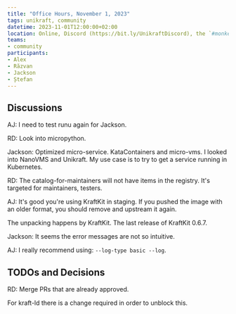 ```yaml
---
title: "Office Hours, November 1, 2023"
tags: unikraft, community
datetime: 2023-11-01T12:00:00+02:00
location: Online, Discord (https://bit.ly/UnikraftDiscord), the `#monkey-business` voice channel
teams:
- community
participants:
- Alex
- Răzvan
- Jackson
- Ștefan
---
```


## Discussions

AJ: I need to test runu again for Jackson.

RD: Look into micropython.

Jackson: Optimized micro-service.
KataContainers and micro-vms.
I looked into NanoVMS and Unikraft.
My use case is to try to get a service running in Kubernetes.

RD: The catalog-for-maintainers will not have items in the registry.
It's targeted for maintainers, testers.

AJ: It's good you're using KraftKit in staging.
If you pushed the image with an older format, you should remove and upstream it again.

The unpacking happens by KraftKit.
The last release of KraftKit 0.6.7.

Jackson: It seems the error messages are not so intuitive.

AJ: I really recommend using: `--log-type basic --log`.

## TODOs and Decisions

RD: Merge PRs that are already approved.

For kraft-ld there is a change required in order to unblock this.
